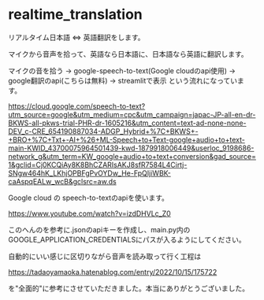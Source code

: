 # realtime_translation
リアルタイム日本語 ⇔ 英語翻訳をします。

マイクから音声を拾って、英語なら日本語に、日本語なら英語に翻訳します。

マイクの音を拾う → google-speech-to-text(Google cloudのapi使用) → google翻訳のapi(こちらは無料) → streamlitで表示
という流れになっています。

https://cloud.google.com/speech-to-text?utm_source=google&utm_medium=cpc&utm_campaign=japac-JP-all-en-dr-BKWS-all-pkws-trial-PHR-dr-1605216&utm_content=text-ad-none-none-DEV_c-CRE_654190887034-ADGP_Hybrid+%7C+BKWS+-+BRO+%7C+Txt+-AI+%26+ML-Speech+to+Text-google+audio+to+text-main-KWID_43700075964501439-kwd-1879918006449&userloc_9198686-network_g&utm_term=KW_google+audio+to+text+conversion&gad_source=1&gclid=Cj0KCQiAy8K8BhCZARIsAKJ8sfR7584L4Cirtj-SNgw464hK_LKhjOPBFgPvOYDw_He-FpQIjiWBK-caAspqEALw_wcB&gclsrc=aw.ds

Google cloud の speech-to-textのapiを使います。

https://www.youtube.com/watch?v=izdDHVLc_Z0

このへんのを参考に.jsonのapiキーを作成し、main.py内のGOOGLE_APPLICATION_CREDENTIALSにパスが入るようにしてください。

自動的にいい感じに区切りながら音声を読み取って行く工程は

https://tadaoyamaoka.hatenablog.com/entry/2022/10/15/175722

を"全面的"に参考にさせていただきました。本当にありがとうございました。
